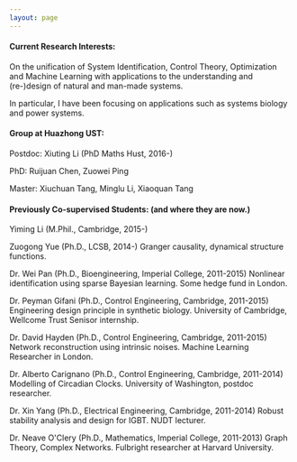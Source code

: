 ```yaml
---
layout: page
---
```


#### Current Research Interests: 

On the unification of System Identification, Control Theory, Optimization and Machine Learning with applications to the understanding and (re-)design of natural and man-made systems. 

In particular, I have been focusing on applications such as systems biology and power systems. 



#### Group at Huazhong UST: 

Postdoc: Xiuting Li (PhD Maths Hust, 2016-)

PhD: Ruijuan Chen, Zuowei Ping

Master: Xiuchuan Tang, Minglu Li, Xiaoquan Tang


#### Previously Co-supervised Students: (and where they are now.)

Yiming Li (M.Phil., Cambridge, 2015-) 

Zuogong Yue (Ph.D., LCSB, 2014-) Granger causality, dynamical structure functions.

Dr. Wei Pan (Ph.D., Bioengineering, Imperial College, 2011-2015) Nonlinear identification using sparse Bayesian learning. Some hedge fund in London.

Dr. Peyman Gifani (Ph.D., Control Engineering, Cambridge, 2011-2015) Engineering design principle in synthetic biology. University of Cambridge, Wellcome Trust Senisor internship.

Dr. David Hayden (Ph.D., Control Engineering, Cambridge, 2011-2015) Network reconstruction using intrinsic noises. Machine Learning Researcher in London.

Dr. Alberto Carignano (Ph.D., Control Engineering, Cambridge, 2011-2014) Modelling of Circadian Clocks. University of Washington, postdoc researcher.

Dr. Xin Yang (Ph.D., Electrical Engineering, Cambridge, 2011-2014) Robust stability analysis and design for IGBT. NUDT lecturer.

Dr. Neave O'Clery (Ph.D., Mathematics, Imperial College, 2011-2013) Graph Theory, Complex Networks. Fulbright researcher at Harvard University.

<!--I have also been discussing reguarly with Enoch Yeung, Ania Baetica (Caltech) and Qingqing Huang (MIT). -->




